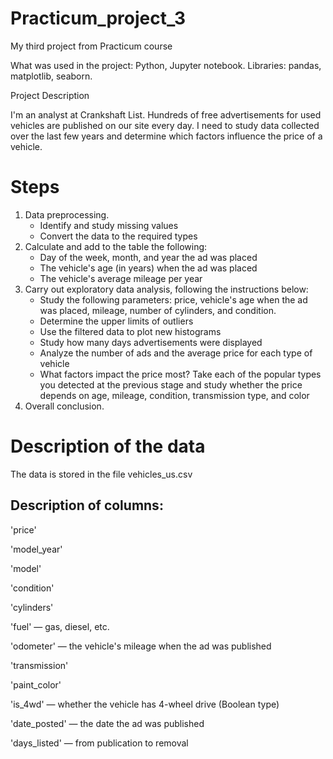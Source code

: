 # Practicum_project_3
My third project from Practicum course

What was used in the project: Python, Jupyter notebook. Libraries: pandas, matplotlib, seaborn.

Project Description

I'm an analyst at Crankshaft List. Hundreds of free advertisements for used vehicles are published on our site every day. I need to study data collected over the last few years and determine which factors influence the price of a vehicle.

# Steps
1) Data preprocessing.
   - Identify and study missing values
   - Convert the data to the required types
2) Calculate and add to the table the following:
   - Day of the week, month, and year the ad was placed
   - The vehicle's age (in years) when the ad was placed
   - The vehicle's average mileage per year
3) Carry out exploratory data analysis, following the instructions below:
   - Study the following parameters: price, vehicle's age when the ad was placed, mileage, number of cylinders, and condition.
   - Determine the upper limits of outliers
   - Use the filtered data to plot new histograms
   - Study how many days advertisements were displayed
   - Analyze the number of ads and the average price for each type of vehicle
   - What factors impact the price most? Take each of the popular types you detected at the previous stage and study whether the price depends on age, mileage, condition, transmission type, and color
4) Overall conclusion.

# Description of the data
The data is stored in the file vehicles_us.csv

## Description of columns:
'price'

'model_year'

'model'

'condition'

'cylinders'

'fuel' — gas, diesel, etc.

'odometer' — the vehicle's mileage when the ad was published

'transmission'

'paint_color'

'is_4wd' — whether the vehicle has 4-wheel drive (Boolean type)

'date_posted' — the date the ad was published

'days_listed' — from publication to removal
